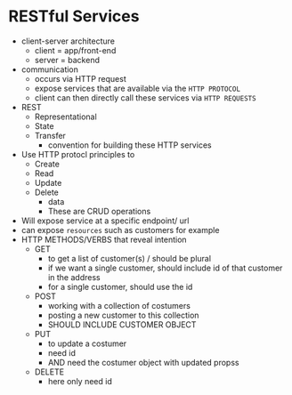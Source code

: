# RESTful Services

* client-server architecture
  * client = app/front-end
  * server = backend
* communication
  * occurs via HTTP request
  * expose services that are available via the `HTTP PROTOCOL`
  * client can then directly call these services via `HTTP REQUESTS`
* REST
  * Representational
  * State
  * Transfer
    * convention for building these HTTP services
* Use HTTP protocl principles to
  * Create
  * Read
  * Update
  * Delete
    * data
    *  These are CRUD operations
*  Will expose service at a specific endpoint/ url
*  can expose `resources` such as customers for example
*  HTTP METHODS/VERBS that reveal intention
   *  GET
      *  to get a list of customer(s) / should be plural
      *  if we want a single customer, should include id of that customer in the address
      *  for a single customer, should use the id
   *  POST
      *  working with a collection of costumers
      *  posting a new customer to this collection
      *  SHOULD INCLUDE CUSTOMER OBJECT
   *  PUT
      *  to update a costumer
      *  need id
      *  AND need the costumer object with updated propss
   *  DELETE
      *  here only need id